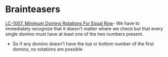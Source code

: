---
---

# Brainteasers

[LC-1007. Minimum Domino Rotations For Equal Row](</docs/Algos Practice/Leetcode Questions/LC-1007. Minimum Domino Rotations For Equal Row.md>)- We have to immediately recognize that it doesn't matter where we check but that every single domino must have at least one of the two numbers present.
- So if any domino doesn't have the top or bottom number of the first domino, no rotations are possible
